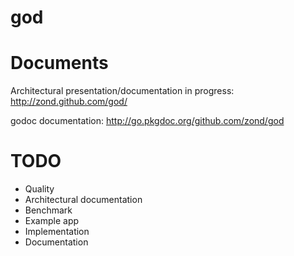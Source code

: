 god
===

# Documents

Architectural presentation/documentation in progress: http://zond.github.com/god/

godoc documentation: http://go.pkgdoc.org/github.com/zond/god

# TODO

* Quality
 * Architectural documentation
* Benchmark
* Example app
 * Implementation
 * Documentation

